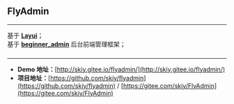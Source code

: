 ## FlyAdmin
------
基于 **[Layui](https://www.layui.com/)**；   
基于 **[beginner_admin](https://gitee.com/besteasyteam/beginner_admin/tree/54173225c207ccf151a8267ad63e6576f65b82a4)** 后台前端管理框架；   

### 
------
- **Demo 地址：**[http://skiy.gitee.io/flyadmin/](http://skiy.gitee.io/flyadmin/)
- **项目地址：**[https://github.com/skiy/flyadmin](https://github.com/skiy/flyadmin) / [https://gitee.com/skiy/FlyAdmin](https://gitee.com/skiy/FlyAdmin)

